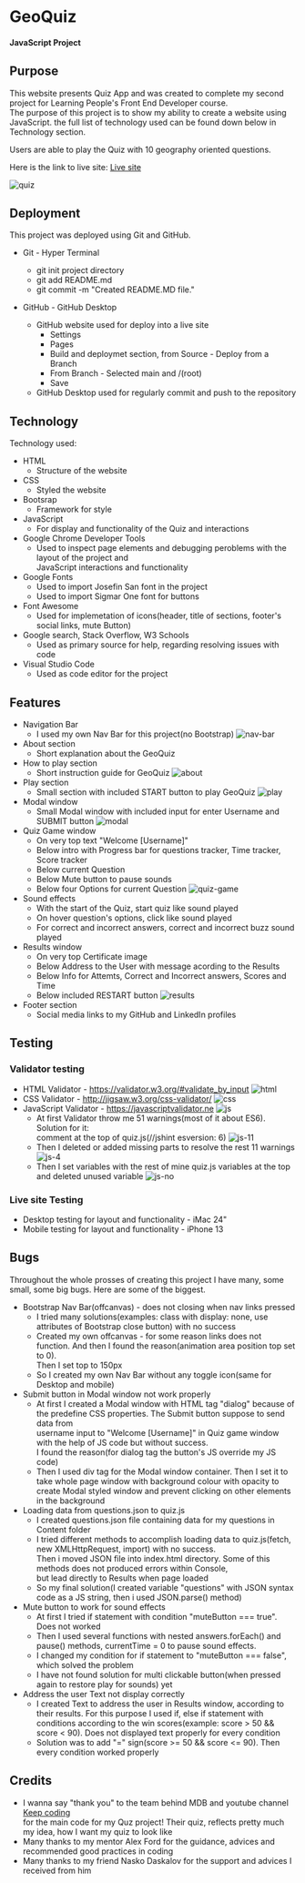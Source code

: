 # GeoQuiz
#### JavaScript Project

## Purpose

   This website presents Quiz App and was created to complete my second project for Learning People's Front End Developer course.</br>
   The purpose of this project is to show my ability to create a website using JavaScript. the full list of technology used can be found down below in Technology section.</br>

   Users are able to play the Quiz with 10 geography oriented questions.</br>

   Here is the link to live site: [Live site](https://ndraganov.github.io/JavaScript-QuizApp/ "Live site")

![quiz](Content/Images-README/Quiz-Game.png "GeoQuiz")

## Deployment

 This project was deployed using Git and GitHub.

 * Git - Hyper Terminal
  
   - git init project directory
   - git add README.md
   - git commit -m "Created README.MD file."

* GitHub - GitHub Desktop

   - GitHub website used for deploy into a live site
     - Settings
     - Pages
     - Build and deploymet section, from Source - Deploy from a Branch
     - From Branch - Selected main and /(root)
     - Save
   - GitHub Desktop used for regularly commit and push to the repository

## Technology

  Technology used:

  * HTML
    - Structure of the website
  * CSS 
    - Styled the website
  * Bootsrap 
    - Framework for style
  * JavaScript 
    - For display and functionality of the Quiz and interactions
  * Google Chrome Developer Tools
     - Used to inspect page elements and debugging peroblems with the layout of the project and</br>
       JavaScript interactions and functionality
  * Google Fonts
     - Used to import Josefin San font in the project
     - Used to import Sigmar One font for buttons
  * Font Awesome
     - Used for implemetation of icons(header, title of sections, footer's social links, mute Button)
  * Google search, Stack Overflow, W3 Schools
     - Used as primary source for help, regarding resolving issues with code
  * Visual Studio Code 
     - Used as code editor for the project

## Features

  * Navigation Bar
     - I used my own Nav Bar for this project(no Bootstrap)
     ![nav-bar](Content/Images-README/Nav-Bar.png "Nav Bar")
  * About section
     - Short explanation about the GeoQuiz
  * How to play section
     - Short instruction guide for GeoQuiz
     ![about](Content/Images-README/Inroduction.png "About")
  * Play section
     - Small section with included START button to play GeoQuiz
     ![play](Content/Images-README/Play.png "Play")
  * Modal window
     - Small Modal window with included input for enter Username and SUBMIT button
     ![modal](Content/Images-README/Modal.png "Modal")
  * Quiz Game window
     - On very top text "Welcome [Username]"
     - Below intro with Progress bar for questions tracker, Time tracker, Score tracker
     - Below current Question
     - Below Mute button to pause sounds
     - Below four Options for current Question
     ![quiz-game](Content/Images-README/Quiz-Game.png "Quiz Game")
  * Sound effects
     - With the start of the Quiz, start quiz like sound played
     - On hover question's options, click like sound played
     - For correct and incorrect answers, correct and  incorrect buzz sound played
  * Results window
     - On very top Certificate image
     - Below Address to the User with message acording to the Results
     - Below Info for Attemts, Correct and Incorrect answers, Scores and Time
     - Below included RESTART button
     ![results](Content/Images-README/Results.png "Results")
  * Footer section
     - Social media links to my GitHub and LinkedIn profiles

## Testing

### Validator testing

  * HTML Validator -  https://validator.w3.org/#validate_by_input
  ![html](Content/Images-README/HTML-Validator.png "HTML Validator")
  * CSS Validator - http://jigsaw.w3.org/css-validator/
  ![css](Content/Images-README/CSS-Validator.png "CSS Validator")
  * JavaScript Validator - https://javascriptvalidator.ne
  ![js](Content/Images-README/JS-Validator.png "JavaScript Validator")
     - At first Validator throw me 51 warnings(most of it about ES6). Solution for it:<br>
     comment at the top of quiz.js(//jshint esversion: 6)
     ![js-11](Content/Images-README/Js-11-warnings.png "JavaScript Validator 11")
     - Then I deleted or added missing parts to resolve the rest 11 warnings
     ![js-4](Content/Images-README/JS-4-undefine.png "JavaScript Validator 4")
     - Then I set variables with the rest of mine quiz.js variables at the top and deleted unused variable
     ![js-no](Content/Images-README/JS-no-warnings.png "JavaScript Validator No")

### Live site Testing

  * Desktop testing for layout and functionality - iMac 24"
  * Mobile testing for layout and functionality - iPhone 13

## Bugs

Throughout the whole prosses of creating this project I have many, some small, some big bugs.
Here are some of the biggest.

  * Bootstrap Nav Bar(offcanvas) - does not closing when nav links pressed
    - I tried many solutions(examples: class with display: none, use attributes of Bootstrap close button) with no success
    - Created my own offcanvas - for some reason links does not function. And then I found the reason(animation area position top set to 0).<br> 
      Then I set top to 150px
    - So I created my own Nav Bar without any toggle icon(same for Desktop and mobile)
  * Submit button in Modal window not work properly
    - At first I created a Modal window with HTML tag "dialog" because of the predefine CSS properties. The Submit button suppose to send data from<br>
      username input to "Welcome [Username]" in Quiz game window with the help of JS code but without success.<br>
      I found the reason(for dialog tag the button's JS override my JS code)
    - Then I used div tag for the Modal window container. Then I set it to take whole page window with background colour with opacity to<br>
      create Modal styled window and prevent clicking on other elements in the background
  * Loading data from questions.json to quiz.js
    - I created questions.json file containing data for my questions in Content folder
    - I tried different methods to accomplish loading data to quiz.js(fetch, new XMLHttpRequest, import) with no success.<br>
      Then i moved JSON file into index.html directory. Some of this methods does not produced errors within Console,<br>
      but lead directly to Results when page loaded
    - So my final solution(I created variable "questions" with JSON syntax code as a JS string, then i used JSON.parse() method)
  * Mute button to work for sound effects
    - At first I tried if statement with condition "muteButton === true". Does not worked
    - Then I used several functions with nested answers.forEach() and pause() methods, currentTime = 0 to pause sound effects.
    - I changed my condition for if statement to "muteButton === false", which solved the problem
    - I have not found solution for multi clickable button(when pressed again to restore play for sounds) yet
  * Address the user Text not display correctly
    - I created Text to address the user in Results window, according to their results. For this purpose I used if, else if statement with<br>
      conditions according to the win scores(example: score > 50 && score < 90). Does not displayed text properly for every condition
    - Solution was to add "=" sign(score >= 50 && score <= 90). Then every condition worked properly

## Credits

  * I wanna say "thank you" to the team behind MDB and youtube channel [Keep coding](https://www.youtube.com/c/Mdbootstrap "Keep coding")<br>
    for the main code for my Quz project! Their quiz, reflects pretty much my idea, how I want my quiz to look like
  * Many thanks to my mentor Alex Ford for the guidance, advices and recommended good practices in coding
  * Many thanks to my friend Nasko Daskalov for the support and advices I received from him